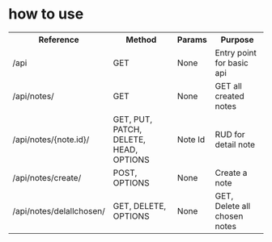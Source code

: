 # how to use

<table>
    <tr>
        <th>Reference</th>
        <th>Method</th>
        <th>Params</th>
        <th>Purpose</th>
    </tr>
    <tr>
        <td>/api</td>
        <td>GET</td>
        <td>None</td>
        <td>Entry point for basic api</td>
    </tr>
    <tr>
        <td>/api/notes/</td>
        <td>GET</td>
        <td>None</td>
        <td>GET all created notes</td>
    </tr>
    <tr>
        <td>/api/notes/{note.id}/</td>
        <td>GET, PUT, PATCH, DELETE, HEAD, OPTIONS</td>
        <td>Note Id</td>
        <td>RUD for detail note</td>
    </tr>
    <tr>
        <td>/api/notes/create/</td>
        <td>POST, OPTIONS</td>
        <td>None</td>
        <td>Create a note</td>
    </tr>
        <tr>
        <td>/api/notes/delallchosen/</td>
        <td>GET, DELETE, OPTIONS</td>
        <td>None</td>
        <td>GET, Delete all chosen notes</td>
    </tr>
</table>
